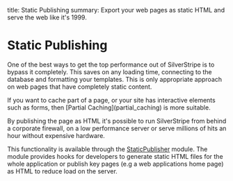 title: Static Publishing
summary: Export your web pages as static HTML and serve the web like it's 1999.

# Static Publishing

One of the best ways to get the top performance out of SilverStripe is to bypass it completely. This saves on any loading
time, connecting to the database and formatting your templates. This is only appropriate approach on web pages that 
have completely static content. 

<div class="info" markdown="1">
If you want to cache part of a page, or your site has interactive elements such as forms, then 
[Partial Caching](partial_caching) is more suitable.
</div>

By publishing the page as HTML it's possible to run SilverStripe from behind a corporate firewall, on a low performance 
server or serve millions of hits an hour without expensive hardware.

This functionality is available through the [StaticPublisher](https://github.com/silverstripe-labs/silverstripe-staticpublisher)
module. The module provides hooks for developers to generate static HTML files for the whole application or publish key
pages (e.g a web applications home page) as HTML to reduce load on the server.